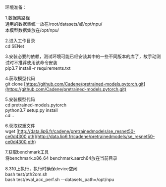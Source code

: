 环境准备：  
  
1.数据集路径  
通用的数据集统一放在/root/datasets/或/opt/npu/  
本模型数据集放在/opt/npu/  
  
2.进入工作目录  
cd SENet  
  
3.安装必要的依赖，测试环境可能已经安装其中的一些不同版本的库了，故手动测试时不推荐使用该命令安装  
pip3.7 install -r requirements.txt  
  
4.获取模型代码   
git clone [https://github.com/Cadene/pretrained-models.pytorch.git](https://github.com/Cadene/pretrained-models.pytorch.git)  
  
5.安装模型代码  
cd pretrained-models.pytorch  
python3.7 setup.py install  
cd ..  

6.获取权重文件  
wget [http://data.lip6.fr/cadene/pretrainedmodels/se_resnet50-ce0d4300.pth](http://data.lip6.fr/cadene/pretrainedmodels/se_resnet50-ce0d4300.pth)  

7.获取benchmark工具  
将benchmark.x86_64 benchmark.aarch64放在当前目录  
  
8.310上执行，执行时确保device空闲  
bash test/pth2om.sh  
bash test/eval_acc_perf.sh --datasets_path=/opt/npu  
